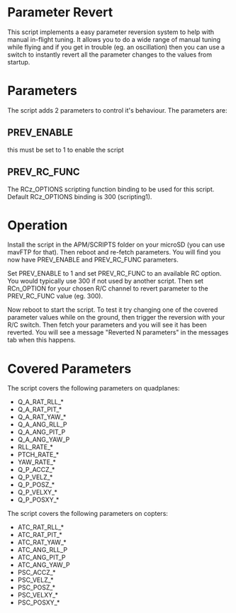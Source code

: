 # Parameter Revert

This script implements a easy parameter reversion system to help with
manual in-flight tuning. It allows you to do a wide range of manual
tuning while flying and if you get in trouble (eg. an oscillation)
then you can use a switch to instantly revert all the parameter
changes to the values from startup.

# Parameters

The script adds 2 parameters to control it's behaviour. The parameters
are:

## PREV_ENABLE

this must be set to 1 to enable the script

## PREV_RC_FUNC

The RCz_OPTIONS scripting function binding to be used for this script.
Default RCz_OPTIONS binding is 300 (scripting1).

# Operation

Install the script in the APM/SCRIPTS folder on your microSD (you can
use mavFTP for that). Then reboot and re-fetch parameters. You will
find you now have PREV_ENABLE and PREV_RC_FUNC parameters.

Set PREV_ENABLE to 1 and set PREV_RC_FUNC to an available RC
option. You would typically use 300 if not used by another
script. Then set RCn_OPTION for your chosen R/C channel to revert
parameter to the PREV_RC_FUNC value (eg. 300).

Now reboot to start the script. To test it try changing one of the
covered parameter values while on the ground, then trigger the
reversion with your R/C switch. Then fetch your parameters and you
will see it has been reverted. You will see a message "Reverted N
parameters" in the messages tab when this happens.

# Covered Parameters

The script covers the following parameters on quadplanes:

 - Q_A_RAT_RLL_*
 - Q_A_RAT_PIT_*
 - Q_A_RAT_YAW_*
 - Q_A_ANG_RLL_P
 - Q_A_ANG_PIT_P
 - Q_A_ANG_YAW_P
 - RLL_RATE_*
 - PTCH_RATE_*
 - YAW_RATE_*
 - Q_P_ACCZ_*
 - Q_P_VELZ_*
 - Q_P_POSZ_*
 - Q_P_VELXY_*
 - Q_P_POSXY_*

The script covers the following parameters on copters:

 - ATC_RAT_RLL_*
 - ATC_RAT_PIT_*
 - ATC_RAT_YAW_*
 - ATC_ANG_RLL_P
 - ATC_ANG_PIT_P
 - ATC_ANG_YAW_P
 - PSC_ACCZ_*
 - PSC_VELZ_*
 - PSC_POSZ_*
 - PSC_VELXY_*
 - PSC_POSXY_*
